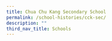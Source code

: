 ```yaml
---
title: Chua Chu Kang Secondary School
permalink: /school-histories/cck-sec/
description: ""
third_nav_title: Schools
---
```



